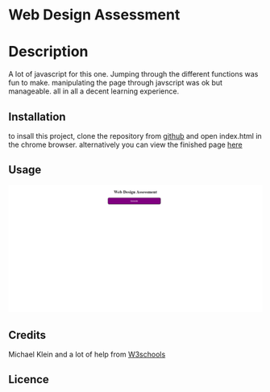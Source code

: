 # Web Design Assessment 

# Description
A lot of javascript for this one. Jumping through the different functions was fun to make. manipulating the page through javscript was ok but manageable. all in all a decent learning experience.

## Installation
to insall this project, clone the repository from [github](https://github.com/b0n3yard/Web_Design_Assessment) and open index.html in the chrome browser. alternatively you can view the finished page [here](https://b0n3yard.github.io/Web_Design_Assessment/)


## Usage
![Alt text]( ./assets/quiz-example.gif "example")
<!-- ![Alt text]( ./assets/correct-page.png "example")
![Alt text]( ./assets/incorrect-page.png "example")
![Alt text]( ./assets/info-enter.png "example")
![Alt text]( ./assets/scores-page.png "example") -->

## Credits
Michael Klein
and a lot of help from [W3schools](https://www.w3schools.com/js/default.asp)

## Licence
